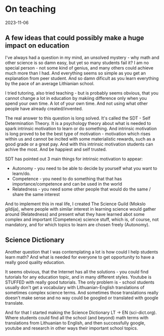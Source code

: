 # On teaching

2023-11-06

## A few ideas that could possibly make a huge impact on education

I've always had a question in my mind, an unsolved mystery - why math and other science is so damn easy, but yet so many students fail it? I am no special person - not some kind of genius, and many others could achieve much more than I had. And everything seems so simple as you get an explanation from peer student. And so damn dificult as you learn everything by the pace of an average Lithianian school.

I tried tutoring, also tried teaching - but is probably seems obvious, that you cannot change a lot in education by makiing difference only when you spend your own time. A lot of your own time. And not using what other people have already created/invented.

The real answer to this question is long solved. It's called the SDT - Self Determination Theory. It is a psychology theory about what is needed to spark intrinsic motivation to learn or do something. And intrinsic motivation is long proved to be the best type of motivation - motivation which rises within us and cannot be incited with some materialistic rewards, such as a good grade or a great pay. And with this intrinsic motivation students can achive the most. And be happiest and self trusted.

SDT has pointed out 3 main things for intrinsic motivation to appear:

- Autonomy - you need to be able to decide by yourself what you want to learn/do.
- Competence - you need to do something that that has importance/competence and can be used in the world
- Relatedness - you need some other people that would do the same / share the same interest

And to implement this in real life, I created The Science Guild (Mokslo gildija), where people with similar interest in learning science would gather around (Relatedness) and present what they have learned abot some complex and important (Competence) science stuff, which is, of course, not mandatory, and for which topics to learn are chosen freely (Autonomy).

## Science Dictionary

Another question that I was contemplating a lot is how could I help students learn math? And what is needed for everyone to get opportunity to have a really good quality education.

It seems obvious, that the Internet has all the solutions - you could find tutorials for any education topic, and in many different styles. Youtube is STUFFED with really good tutorials. The only problem is - school students usually don't get a vocabulary with Lithuanian-English translations of sometimes complex science terms. And sometimes those translations really doesn't make sense and no way could be googled or translated with google translate.

And for that I started making the Science Dictionary LT -> EN (sci-dict.org). Where students could find all the school (and beyond) math terms with translations from Lithuanian to English, and then successfully google, youtube and research in other ways their important school topics.
